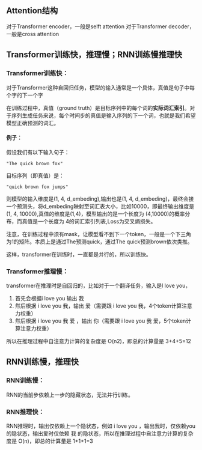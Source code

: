 ## Attention结构
对于Transformer encoder，一般是selft attention
对于Transformer decoder，一般是cross attention

## Transformer训练快，推理慢；RNN训练慢推理快


### Transformer训练快：
对于Transformer这种自回归任务，模型的输入通常是一个具体，真值是句子中每个字的下一个字

在训练过程中，真值（ground truth）是目标序列中的每个词的**实际词汇索引**。对于序列生成任务来说，每个时间步的真值是输入序列的下一个词，也就是我们希望模型正确预测的词汇。

#### 例子：

假设我们有以下输入句子：

`"The quick brown fox"`

目标序列（即真值）是：

`"quick brown fox jumps"`

则模型的输入维度是(1, 4, d_embeding),输出也是(1, 4, d_embeding)，最终会接一个预测头，将d_embeding映射至词汇表大小，比如10000，即最终输出维度是(1, 4, 10000),真值的维度是(1,4)，模型输出的是一个长度为 (4,10000)的概率分布，而真值是一个长度为 4的词汇索引列表,Loss为交叉熵损失。

注意，在训练过程中须有mask，让模型看不到下一个token，一般是一个下三角为1的矩阵。本质上是通过The预测quick，通过The quick预测brown依次类推。

这样，transformer在训练时，一直都是并行的，所以训练快。

### Transformer推理慢：
transformer在推理时是自回归的，比如对于一个翻译任务，输入是l love you，
1. 首先会根据i love you 输出 我
2. 然后根据  i love you 我，输出 爱（需要跟 i love you 我，4个token计算注意力权重）
3. 然后根据 i love you 我 爱 ，输出 你（需要跟 i love you 我 爱，5个token计算注意力权重）

所以在推理过程中自注意力计算的复杂度是 O(n2)，即总的计算量是 3+4+5=12

## RNN训练慢，推理快

### RNN训练慢：
RNN的当前步依赖上一步的隐藏状态，无法并行训练。


### RNN推理快：
RNN推理时，输出仅依赖上一个隐状态，例如 i love you ，输出我时，仅依赖you的隐状态，输出爱时仅依赖 我 的隐状态，所以在推理过程中自注意力计算的复杂度是 O(n)，即总的计算量是 1+1+1=3